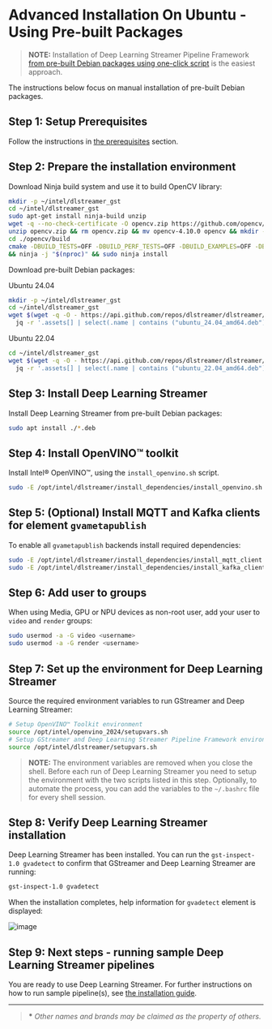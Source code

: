 # Advanced Installation On Ubuntu - Using Pre-built Packages

> **NOTE:** Installation of Deep Learning Streamer Pipeline Framework
> [from pre-built Debian packages using one-click script](../../get_started/install/install_guide_ubuntu.md)
> is the easiest approach.

The instructions below focus on manual installation of pre-built
Debian packages.

## Step 1: Setup Prerequisites

Follow the instructions in
[the prerequisites](../../get_started/install/install_guide_ubuntu#prerequisites) section.

## Step 2: Prepare the installation environment

Download Ninja build system and use it to build OpenCV library:

```bash
mkdir -p ~/intel/dlstreamer_gst
cd ~/intel/dlstreamer_gst
sudo apt-get install ninja-build unzip
wget -q --no-check-certificate -O opencv.zip https://github.com/opencv/opencv/archive/4.10.0.zip
unzip opencv.zip && rm opencv.zip && mv opencv-4.10.0 opencv && mkdir -p opencv/build
cd ./opencv/build
cmake -DBUILD_TESTS=OFF -DBUILD_PERF_TESTS=OFF -DBUILD_EXAMPLES=OFF -DBUILD_opencv_apps=OFF -GNinja .. \
&& ninja -j "$(nproc)" && sudo ninja install
```

Download pre-built Debian packages:

<!--hide_directive::::{tab-set}
:::{tab-item}hide_directive--> Ubuntu 24.04
<!--hide_directive:sync: tab1hide_directive-->

  ```bash
  mkdir -p ~/intel/dlstreamer_gst
  cd ~/intel/dlstreamer_gst
  wget $(wget -q -O - https://api.github.com/repos/dlstreamer/dlstreamer/releases/latest | \
    jq -r '.assets[] | select(.name | contains ("ubuntu_24.04_amd64.deb")) | .browser_download_url')
  ```

<!--hide_directive:::
:::{tab-item}hide_directive--> Ubuntu 22.04
<!--hide_directive:sync: tab2hide_directive-->

  ```bash
  cd ~/intel/dlstreamer_gst
  wget $(wget -q -O - https://api.github.com/repos/dlstreamer/dlstreamer/releases/latest | \
    jq -r '.assets[] | select(.name | contains ("ubuntu_22.04_amd64.deb")) | .browser_download_url')
  ```

<!--hide_directive:::
::::hide_directive-->

## Step 3: Install Deep Learning Streamer

Install Deep Learning Streamer from pre-built Debian packages:

```bash
sudo apt install ./*.deb
```

## Step 4: Install OpenVINO™ toolkit

Install Intel® OpenVINO™, using the `install_openvino.sh` script.

```bash
sudo -E /opt/intel/dlstreamer/install_dependencies/install_openvino.sh
```

## Step 5: (Optional) Install MQTT and Kafka clients for element `gvametapublish`

To enable all `gvametapublish` backends install required dependencies:

```bash
sudo -E /opt/intel/dlstreamer/install_dependencies/install_mqtt_client.sh
sudo -E /opt/intel/dlstreamer/install_dependencies/install_kafka_client.sh
```

## Step 6: Add user to groups

When using Media, GPU or NPU devices as non-root user, add your
user to `video` and `render` groups:

```bash
sudo usermod -a -G video <username>
sudo usermod -a -G render <username>
```

## Step 7: Set up the environment for Deep Learning Streamer

Source the required environment variables to run GStreamer and Deep Learning
Streamer:

```bash
# Setup OpenVINO™ Toolkit environment
source /opt/intel/openvino_2024/setupvars.sh
# Setup GStreamer and Deep Learning Streamer Pipeline Framework environments
source /opt/intel/dlstreamer/setupvars.sh
```

> **NOTE:**
> The environment variables are removed when you close the shell. Before
> each run of Deep Learning Streamer you need to setup the environment with
> the two scripts listed in this step. Optionally, to automate the process, you
> can add the variables to the `~/.bashrc` file for every shell session.

## Step 8: Verify Deep Learning Streamer installation

Deep Learning Streamer has been installed. You can run the
`gst-inspect-1.0 gvadetect` to confirm that GStreamer and Deep Learning
Streamer are running:

```bash
gst-inspect-1.0 gvadetect
```

When the installation completes, help information for `gvadetect` element
is displayed:

![image](../../get_started/install/gvadetect_sample_help.png)

## Step 9: Next steps - running sample Deep Learning Streamer pipelines

You are ready to use Deep Learning Streamer. For further instructions on how to run
sample pipeline(s), see
[the installation guide](../../get_started/install/install_guide_ubuntu).

------------------------------------------------------------------------

> **\*** *Other names and brands may be claimed as the property of
> others.*
